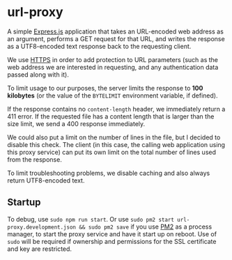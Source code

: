 # url-proxy

A simple [Express.js](https://expressjs.com/) application that takes an URL-encoded web address as an argument, performs a GET request for that URL, and writes the response as a UTF8-encoded text response back to the requesting client.

We use [HTTPS](https://https.cio.gov/faq/#what-information-does-https-protect) in order to add protection to URL parameters (such as the web address we are interested in requesting, and any authentication data passed along with it).

To limit usage to our purposes, the server limits the response to **100 kilobytes** (or the value of the `BYTELIMIT` environment variable, if defined). 

If the response contains no `content-length` header, we immediately return a 411 error. If the requested file has a content length that is larger than the size limit, we send a 400 response immediately. 

We could also put a limit on the number of lines in the file, but I decided to disable this check. The client (in this case, the calling web application using this proxy service) can put its own limit on the total number of lines used from the response.

To limit troubleshooting problems, we disable caching and also always return UTF8-encoded text.

## Startup

To debug, use `sudo npm run start`. Or use `sudo pm2 start url-proxy.development.json && sudo pm2 save` if you use [PM2](http://pm2.keymetrics.io/) as a process manager, to start the proxy service and have it start up on reboot. Use of `sudo` will be required if ownership and permissions for the SSL certificate and key are restricted.
